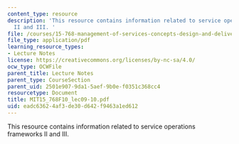 ```yaml
---
content_type: resource
description: 'This resource contains information related to service operations frameworks
  II and III. '
file: /courses/15-768-management-of-services-concepts-design-and-delivery-fall-2010/eadc63624af3de30d642f9463a1ed612_MIT15_768F10_lec09-10.pdf
file_type: application/pdf
learning_resource_types:
- Lecture Notes
license: https://creativecommons.org/licenses/by-nc-sa/4.0/
ocw_type: OCWFile
parent_title: Lecture Notes
parent_type: CourseSection
parent_uid: 2501e907-9da1-5aef-9b0e-f0351c368cc4
resourcetype: Document
title: MIT15_768F10_lec09-10.pdf
uid: eadc6362-4af3-de30-d642-f9463a1ed612
---
```

This resource contains information related to service operations frameworks II and III. 